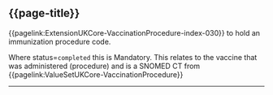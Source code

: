 ## {{page-title}}

{{pagelink:ExtensionUKCore-VaccinationProcedure-index-030}} to hold an immunization procedure code.

Where status=`completed` this is Mandatory.
This relates to the vaccine that was administered (procedure) and is a SNOMED CT from {{pagelink:ValueSetUKCore-VaccinationProcedure}}

---


